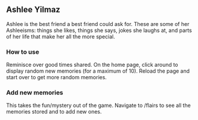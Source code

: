 ## Ashlee Yilmaz
Ashlee is the best friend a best friend could ask for. These are some of her Ashleeisms: things she likes, things she says, jokes she laughs at, and parts of her life that make her all the more special.

### How to use
Reminisce over good times shared. On the home page, click around to display random new memories (for a maximum of 10). Reload the page and start over to get more random memories. 

### Add new memories
This takes the fun/mystery out of the game. Navigate to /flairs to see all the memories stored and to add new ones.